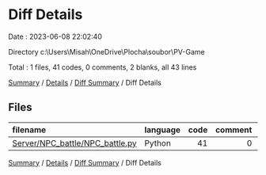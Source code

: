 # Diff Details

Date : 2023-06-08 22:02:40

Directory c:\\Users\\Misah\\OneDrive\\Plocha\\soubor\\PV-Game

Total : 1 files,  41 codes, 0 comments, 2 blanks, all 43 lines

[Summary](results.md) / [Details](details.md) / [Diff Summary](diff.md) / Diff Details

## Files
| filename | language | code | comment | blank | total |
| :--- | :--- | ---: | ---: | ---: | ---: |
| [Server/NPC_battle/NPC_battle.py](/Server/NPC_battle/NPC_battle.py) | Python | 41 | 0 | 2 | 43 |

[Summary](results.md) / [Details](details.md) / [Diff Summary](diff.md) / Diff Details